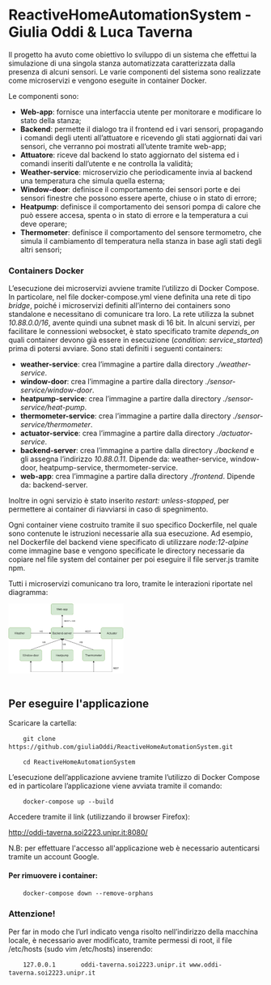 # ReactiveHomeAutomationSystem - Giulia Oddi & Luca Taverna
Il progetto ha avuto come obiettivo lo sviluppo di un sistema che effettui la simulazione di una singola stanza automatizzata caratterizzata dalla presenza di alcuni sensori. Le varie componenti del sistema sono realizzate come microservizi e vengono eseguite in container Docker. 

Le componenti sono:
* **Web-app**: fornisce una interfaccia utente per monitorare e modificare lo stato della stanza;
* **Backend**: permette il dialogo tra il frontend ed i vari sensori, propagando i comandi degli utenti all’attuatore e ricevendo gli stati aggiornati dai vari sensori, che verranno poi mostrati all’utente tramite web-app;
* **Attuatore**: riceve dal backend lo stato aggiornato del sistema ed i comandi inseriti dall’utente e ne controlla la validità;
* **Weather-service**: microservizio che periodicamente invia al backend una temperatura che simula quella esterna;
* **Window-door**: definisce il comportamento dei sensori porte e dei sensori finestre che possono essere aperte, chiuse o in stato di errore;
* **Heatpump**: definisce il comportamento dei sensori pompa di calore che può essere accesa, spenta o in stato di errore e la temperatura a cui deve operare;
* **Thermometer**: definisce il comportamento del sensore termometro, che simula il cambiamento dI temperatura nella stanza in base agli stati degli altri sensori;  

### Containers Docker
L’esecuzione dei microservizi avviene tramite l’utilizzo di Docker Compose. In particolare, nel file docker-compose.yml viene definita una rete di tipo *bridge*, poiché i microservizi definiti all’interno dei containers sono standalone e necessitano di comunicare tra loro. La rete utilizza la subnet *10.88.0.0/16*, avente quindi una subnet mask di 16 bit. In alcuni servizi, per facilitare le connessioni websocket, è stato specificato tramite *depends_on* quali container devono già essere in esecuzione (*condition: service_started*) prima di potersi avviare. 
Sono stati definiti i seguenti containers:

* **weather-service**: crea l’immagine a partire dalla directory *./weather-service*.
* **window-door**: crea l’immagine a partire dalla directory *./sensor-service/window-door*.
* **heatpump-service**: crea l’immagine a partire dalla directory *./sensor-service/heat-pump*.
* **thermometer-service**: crea l’immagine a partire dalla directory *./sensor-service/thermometer*.
* **actuator-service**: crea l’immagine a partire dalla directory *./actuator-service*.
* **backend-server**: crea l’immagine a partire dalla directory *./backend* e gli assegna l’indirizzo *10.88.0.11*. Dipende da: weather-service, window-door, heatpump-service, thermometer-service. 
* **web-app**: crea l’immagine a partire dalla directory *./frontend*. Dipende da: backend-server.

Inoltre in ogni servizio è stato inserito *restart: unless-stopped*, per permettere ai container di riavviarsi in caso di spegnimento.

Ogni container viene costruito tramite il suo specifico Dockerfile, nel quale sono contenute le istruzioni necessarie alla sua esecuzione. Ad esempio, nel Dockerfile del backend viene specificato di utilizzare *node:12-alpine* come immagine base e vengono specificate le directory necessarie da copiare nel file system del container per poi eseguire il file server.js tramite npm. 

Tutti i microservizi comunicano tra loro, tramite le interazioni riportate nel diagramma:
<div style="display: flex;">
    <img src="./img/microservizi.png" alt="Microservizi" style="width: 45%;">
</div>
<br>

## Per eseguire l'applicazione
Scaricare la cartella: 
```shell
    git clone https://github.com/giuliaOddi/ReactiveHomeAutomationSystem.git
```
```shell
    cd ReactiveHomeAutomationSystem
```
L’esecuzione dell’applicazione avviene tramite l’utilizzo di Docker Compose ed in particolare l’applicazione viene avviata tramite il comando: 
```shell
    docker-compose up --build 
```

Accedere tramite il link (utilizzando il browser Firefox):

http://oddi-taverna.soi2223.unipr.it:8080/

N.B: per effettuare l'accesso all'applicazione web è necessario autenticarsi tramite un account Google.

#### Per rimuovere i container:
```shell
    docker-compose down --remove-orphans
```

### Attenzione!
Per far in modo che l’url indicato venga risolto nell’indirizzo della macchina locale, è necessario aver modificato, tramite permessi di root, il file  /etc/hosts (sudo vim /etc/hosts) inserendo: 
```shell
    127.0.0.1       oddi-taverna.soi2223.unipr.it www.oddi-taverna.soi2223.unipr.it
```

